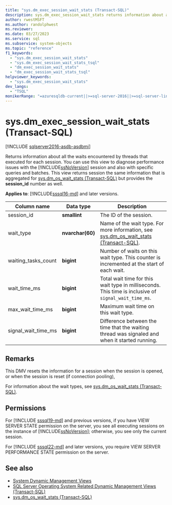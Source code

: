 ```yaml
---
title: "sys.dm_exec_session_wait_stats (Transact-SQL)"
description: sys.dm_exec_session_wait_stats returns information about all the waits encountered by threads that executed for each session.
author: rwestMSFT
ms.author: randolphwest
ms.reviewer:
ms.date: 03/27/2023
ms.service: sql
ms.subservice: system-objects
ms.topic: "reference"
f1_keywords:
  - "sys.dm_exec_session_wait_stats"
  - "sys.dm_exec_session_wait_stats_tsql"
  - "dm_exec_session_wait_stats"
  - "dm_exec_session_wait_stats_tsql"
helpviewer_keywords:
  - "sys.dm_exec_session_wait_stats"
dev_langs:
  - "TSQL"
monikerRange: "=azuresqldb-current||>=sql-server-2016||>=sql-server-linux-2017||=azuresqldb-mi-current"
---
```

# sys.dm_exec_session_wait_stats (Transact-SQL)

[!INCLUDE [sqlserver2016-asdb-asdbmi](../../includes/applies-to-version/sqlserver2016-asdb-asdbmi.md)]

Returns information about all the waits encountered by threads that executed for each session. You can use this  view to diagnose performance issues with the [!INCLUDE[ssNoVersion](../../includes/ssnoversion-md.md)] session and also with specific queries and batches. This view returns session the same information that is aggregated for [sys.dm_os_wait_stats (Transact-SQL)](sys-dm-os-wait-stats-transact-sql.md) but provides the **session_id** number as well.

**Applies to**: [!INCLUDE[sssql16-md](../../includes/sssql16-md.md)] and later versions.

| Column name | Data type | Description |
| --- | --- | --- |
| session_id | **smallint** | The ID of the session. |
| wait_type | **nvarchar(60)** | Name of the wait type. For more information, see [sys.dm_os_wait_stats (Transact-SQL)](sys-dm-os-wait-stats-transact-sql.md). |
| waiting_tasks_count | **bigint** | Number of waits on this wait type. This counter is incremented at the start of each wait. |
| wait_time_ms | **bigint** | Total wait time for this wait type in milliseconds. This time is inclusive of `signal_wait_time_ms`. |
| max_wait_time_ms | **bigint** | Maximum wait time on this wait type. |
| signal_wait_time_ms | **bigint** | Difference between the time that the waiting thread was signaled and when it started running. |

## Remarks

This DMV resets the information for a session when the session is opened, or when the session is reset (if connection pooling),

For information about the wait types, see [sys.dm_os_wait_stats (Transact-SQL)](sys-dm-os-wait-stats-transact-sql.md).

## Permissions

For [!INCLUDE [sssql19-md](../../includes/sssql19-md.md)] and previous versions, if you have VIEW SERVER STATE permission on the server, you see all executing sessions on the instance of [!INCLUDE[ssNoVersion](../../includes/ssnoversion-md.md)]; otherwise, you see only the current session.

For [!INCLUDE [sssql22-md](../../includes/sssql22-md.md)] and later versions, you require VIEW SERVER PERFORMANCE STATE permission on the server.

## See also

- [System Dynamic Management Views](system-dynamic-management-views.md)
- [SQL Server Operating System Related Dynamic Management Views (Transact-SQL)](sql-server-operating-system-related-dynamic-management-views-transact-sql.md)
- [sys.dm_os_wait_stats (Transact-SQL)](sys-dm-os-wait-stats-transact-sql.md)
